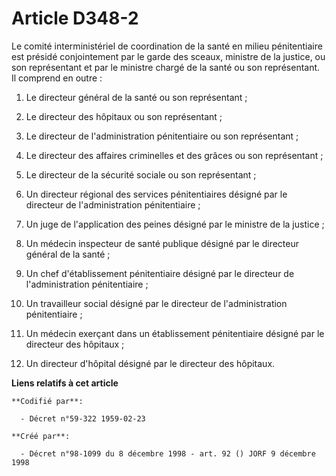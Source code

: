 # Article D348-2

Le comité interministériel de coordination de la santé en milieu pénitentiaire est présidé conjointement par le garde des
sceaux, ministre de la justice, ou son représentant et par le ministre chargé de la santé ou son représentant. Il comprend en
outre :

1. Le directeur général de la santé ou son représentant ;

2. Le directeur des hôpitaux ou son représentant ;

3. Le directeur de l'administration pénitentiaire ou son représentant ;

4. Le directeur des affaires criminelles et des grâces ou son représentant ;

5. Le directeur de la sécurité sociale ou son représentant ;

6. Un directeur régional des services pénitentiaires désigné par le directeur de l'administration pénitentiaire ;

7. Un juge de l'application des peines désigné par le ministre de la justice ;

8. Un médecin inspecteur de santé publique désigné par le directeur général de la santé ;

9. Un chef d'établissement pénitentiaire désigné par le directeur de l'administration pénitentiaire ;

10. Un travailleur social désigné par le directeur de l'administration pénitentiaire ;

11. Un médecin exerçant dans un établissement pénitentiaire désigné par le directeur des hôpitaux ;

12. Un directeur d'hôpital désigné par le directeur des hôpitaux.

**Liens relatifs à cet article**

	**Codifié par**:

	  - Décret n°59-322 1959-02-23

	**Créé par**:

	  - Décret n°98-1099 du 8 décembre 1998 - art. 92 () JORF 9 décembre 1998
